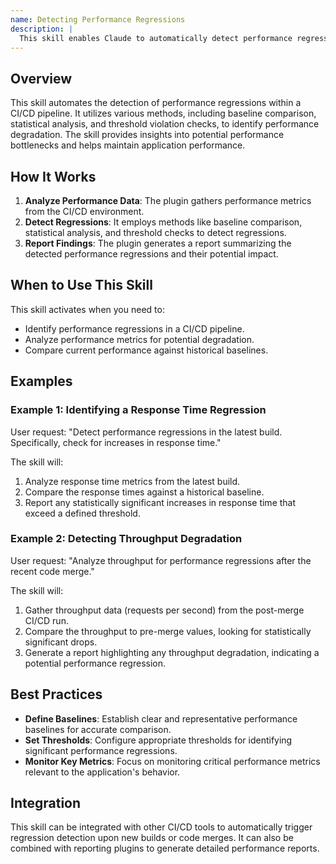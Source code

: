 ```yaml
---
name: Detecting Performance Regressions
description: |
  This skill enables Claude to automatically detect performance regressions in a CI/CD pipeline. It analyzes performance metrics, such as response time and throughput, and compares them against baselines or thresholds. Use this skill when the user requests to "detect performance regressions", "analyze performance metrics for regressions", or "find performance degradation" in a CI/CD environment. The skill is also triggered when the user mentions "baseline comparison", "statistical significance analysis", or "performance budget violations". It helps identify and report performance issues early in the development cycle.
---
```


## Overview

This skill automates the detection of performance regressions within a CI/CD pipeline. It utilizes various methods, including baseline comparison, statistical analysis, and threshold violation checks, to identify performance degradation. The skill provides insights into potential performance bottlenecks and helps maintain application performance.

## How It Works

1. **Analyze Performance Data**: The plugin gathers performance metrics from the CI/CD environment.
2. **Detect Regressions**: It employs methods like baseline comparison, statistical analysis, and threshold checks to detect regressions.
3. **Report Findings**: The plugin generates a report summarizing the detected performance regressions and their potential impact.

## When to Use This Skill

This skill activates when you need to:
- Identify performance regressions in a CI/CD pipeline.
- Analyze performance metrics for potential degradation.
- Compare current performance against historical baselines.

## Examples

### Example 1: Identifying a Response Time Regression

User request: "Detect performance regressions in the latest build. Specifically, check for increases in response time."

The skill will:
1. Analyze response time metrics from the latest build.
2. Compare the response times against a historical baseline.
3. Report any statistically significant increases in response time that exceed a defined threshold.

### Example 2: Detecting Throughput Degradation

User request: "Analyze throughput for performance regressions after the recent code merge."

The skill will:
1. Gather throughput data (requests per second) from the post-merge CI/CD run.
2. Compare the throughput to pre-merge values, looking for statistically significant drops.
3. Generate a report highlighting any throughput degradation, indicating a potential performance regression.

## Best Practices

- **Define Baselines**: Establish clear and representative performance baselines for accurate comparison.
- **Set Thresholds**: Configure appropriate thresholds for identifying significant performance regressions.
- **Monitor Key Metrics**: Focus on monitoring critical performance metrics relevant to the application's behavior.

## Integration

This skill can be integrated with other CI/CD tools to automatically trigger regression detection upon new builds or code merges. It can also be combined with reporting plugins to generate detailed performance reports.